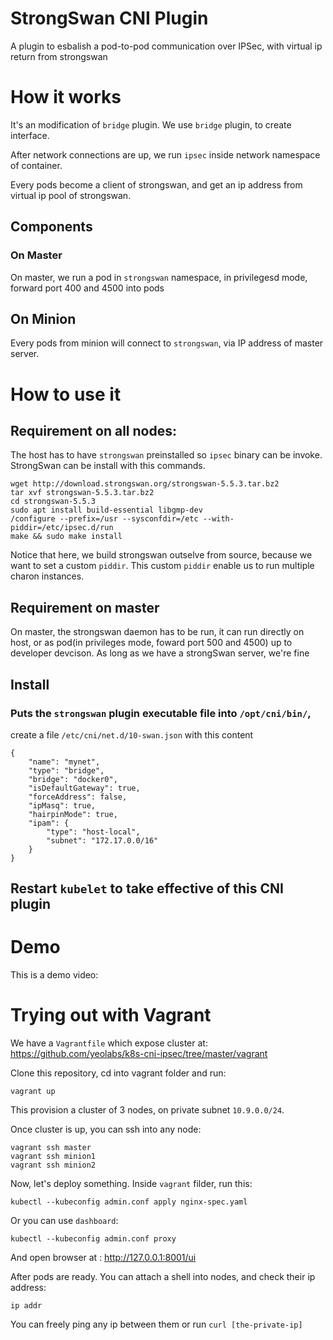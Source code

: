 # StrongSwan CNI Plugin

A plugin to esbalish a pod-to-pod communication over IPSec, with virtual
ip return from strongswan

# How it works

It's an modification of `bridge` plugin. We use `bridge` plugin, to
create interface.

After network connections are up, we run `ipsec` inside network
namespace of container.

Every pods become a client of strongswan, and get an ip address from
virtual ip pool of strongswan.

## Components

### On Master

On master, we run a pod in `strongswan` namespace, in privilegesd mode,
forward port 400 and 4500 into pods

## On Minion

Every pods from minion will connect to `strongswan`, via IP address of
master server.

# How to use it

## Requirement on all nodes:

The host has to have `strongswan` preinstalled so `ipsec` binary can be invoke.
StrongSwan can be install with this commands.

```
wget http://download.strongswan.org/strongswan-5.5.3.tar.bz2
tar xvf strongswan-5.5.3.tar.bz2
cd strongswan-5.5.3
sudo apt install build-essential libgmp-dev
/configure --prefix=/usr --sysconfdir=/etc --with-piddir=/etc/ipsec.d/run
make && sudo make install
```

Notice that here, we build strongswan outselve from source, because we want to set
a custom `piddir`. This custom `piddir` enable us to run multiple charon instances.

## Requirement on master

On master, the strongswan daemon has to be run, it can run directly on host,
or as pod(in privileges mode, foward port 500 and 4500) up to developer devcison.
As long as we have a strongSwan server, we're fine

## Install

### Puts the `strongswan` plugin executable file into `/opt/cni/bin/`,
create a file `/etc/cni/net.d/10-swan.json` with this content

```
{
	"name": "mynet",
	"type": "bridge",
	"bridge": "docker0",
	"isDefaultGateway": true,
	"forceAddress": false,
	"ipMasq": true,
	"hairpinMode": true,
	"ipam": {
		"type": "host-local",
		"subnet": "172.17.0.0/16"
	}
}
```

## Restart `kubelet` to take effective of this CNI plugin


# Demo

This is a demo video:

# Trying out with Vagrant

We have a `Vagrantfile` which expose cluster at: https://github.com/yeolabs/k8s-cni-ipsec/tree/master/vagrant

Clone this repository, cd into vagrant folder and run:

```
vagrant up
```

This provision a cluster of 3 nodes, on private subnet `10.9.0.0/24`.

Once cluster is up, you can ssh into any node:

```
vagrant ssh master
vagrant ssh minion1
vagrant ssh minion2
```

Now, let's deploy something. Inside `vagrant` filder, run this:

```
kubectl --kubeconfig admin.conf apply nginx-spec.yaml
```

Or you can use `dashboard`:

```
kubectl --kubeconfig admin.conf proxy
```

And open browser at : http://127.0.0.1:8001/ui

After pods are ready. You can attach a shell into nodes, and check their ip address:

```
ip addr
```

You can freely ping any ip between them or run `curl [the-private-ip]`
